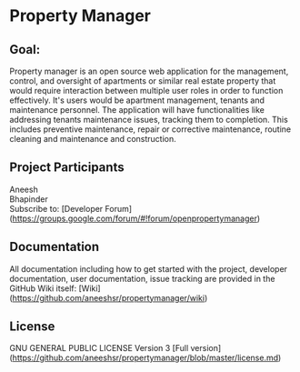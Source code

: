 # Property Manager

## Goal:
Property manager is an open source web application for the management, control, and oversight of apartments or similar real estate property that would require interaction between multiple user roles in order to function effectively. It's users would be apartment management, tenants and maintenance personnel. 
The application will have functionalities like addressing tenants maintenance issues, tracking them to completion. This includes preventive maintenance, repair or corrective maintenance, routine cleaning and maintenance and construction.



## Project Participants
Aneesh  
Bhapinder  
Subscribe to: [Developer Forum] (https://groups.google.com/forum/#!forum/openpropertymanager)

## Documentation

All documentation including how to get started with the project, developer documentation, user documentation, issue tracking are provided in the GitHub Wiki itself:
[Wiki] (https://github.com/aneeshsr/propertymanager/wiki)

## License
GNU GENERAL PUBLIC LICENSE Version 3
[Full version] (https://github.com/aneeshsr/propertymanager/blob/master/license.md)



